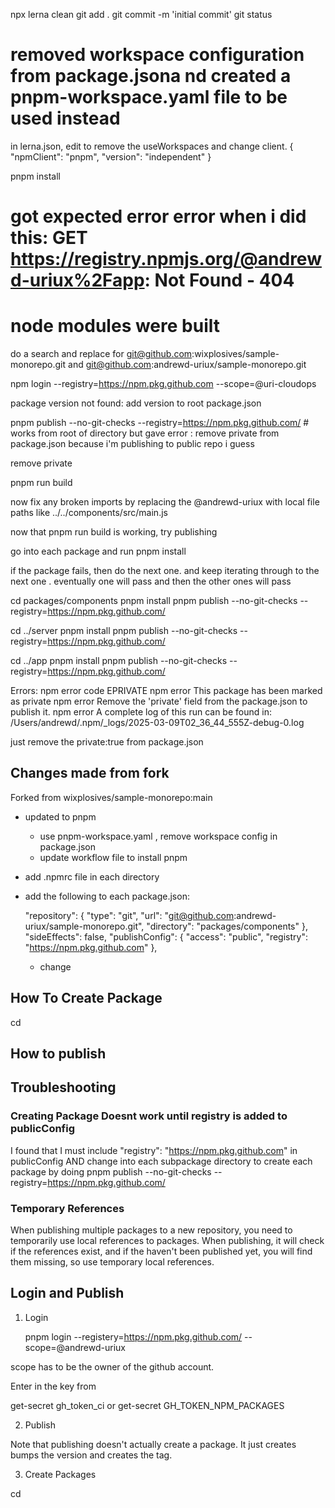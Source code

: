npx lerna clean
git add .
git commit -m 'initial commit'
git status
# removed workspace configuration from package.jsona nd created a pnpm-workspace.yaml file to be used instead

in lerna.json, edit to remove the useWorkspaces and change client.
{
  "npmClient": "pnpm",
  "version": "independent"
}



pnpm install
# got expected error error when i did this: GET https://registry.npmjs.org/@andrewd-uriux%2Fapp: Not Found - 404
# node modules were built


do a search and replace for
git@github.com:wixplosives/sample-monorepo.git
and
git@github.com:andrewd-uriux/sample-monorepo.git


npm login --registry=https://npm.pkg.github.com --scope=@uri-cloudops

package version not found:
add version to root package.json


pnpm publish --no-git-checks --registry=https://npm.pkg.github.com/   # works from root of directory but gave error : remove private from package.json because i'm publishing to public repo i guess

remove private


pnpm run build

now fix any broken imports by replacing the @andrewd-uriux with local file paths like ../../components/src/main.js

now that pnpm run build is working, try publishing

go into each  package and
run pnpm install

if the package fails, then do the next one. and keep iterating through to the next one . eventually one will pass and then the other ones will pass


cd packages/components
pnpm  install
pnpm publish --no-git-checks --registry=https://npm.pkg.github.com/

cd ../server
pnpm  install
pnpm publish --no-git-checks --registry=https://npm.pkg.github.com/


cd ../app
pnpm  install
pnpm publish --no-git-checks --registry=https://npm.pkg.github.com/





Errors:
npm error code EPRIVATE
npm error This package has been marked as private
npm error Remove the 'private' field from the package.json to publish it.
npm error A complete log of this run can be found in: /Users/andrewd/.npm/_logs/2025-03-09T02_36_44_555Z-debug-0.log

just remove the
private:true from package.json




## Changes made from fork

Forked from wixplosives/sample-monorepo:main

* updated to pnpm
  * use pnpm-workspace.yaml , remove workspace config in package.json
  * update workflow file to install pnpm
* add .npmrc file in each directory
* add the following to each package.json:

    "repository": {
        "type": "git",
        "url": "git@github.com:andrewd-uriux/sample-monorepo.git",
        "directory": "packages/components"
      },
      "sideEffects": false,
      "publishConfig": {
        "access": "public",
        "registry": "https://npm.pkg.github.com"
      },

  * change

## How To Create Package

  cd


  ## How to publish


## Troubleshooting


### Creating Package Doesnt work until registry is added to publicConfig

  I found that I must include "registry": "https://npm.pkg.github.com" in publicConfig AND change into each subpackage directory to create each package by doing pnpm publish --no-git-checks --registry=https://npm.pkg.github.com/


### Temporary References


When publishing multiple packages to a new repository, you need to temporarily use local references to packages. When publishing, it will check if the references exist, and if the haven't been published yet, you will find them missing, so use temporary local references.


## Login and Publish

1. Login

    pnpm login --registery=https://npm.pkg.github.com/ --scope=@andrewd-uriux

scope has to be the owner of the github account.

Enter in the key from

get-secret gh_token_ci
or
get-secret GH_TOKEN_NPM_PACKAGES

2. Publish

Note that publishing doesn't actually create a package. It just creates bumps the version and creates the tag.

3. Create Packages

cd



